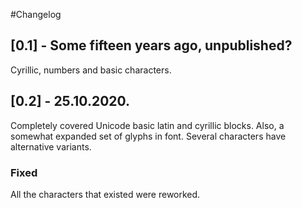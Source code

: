 #Changelog

## [0.1] - Some fifteen years ago, unpublished?

Cyrillic, numbers and basic characters.

## [0.2] - 25.10.2020.

Completely covered Unicode basic latin and cyrillic blocks. Also, a somewhat expanded set of glyphs in font. Several characters have alternative variants.

### Fixed

All the characters that existed were reworked.
